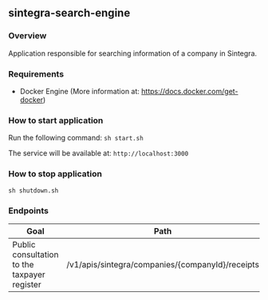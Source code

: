 ## sintegra-search-engine

### Overview
Application responsible for searching information of a company in Sintegra.

### Requirements
- Docker Engine (More information at: https://docs.docker.com/get-docker)

### How to start application
Run the following command:
```sh start.sh```

The service will be available at:
```http://localhost:3000```

### How to stop application
```sh shutdown.sh```

### Endpoints
| Goal | Path |
| ------------- | ------------- |
| Public consultation to the taxpayer register | /v1/apis/sintegra/companies/{companyId}/receipts |


